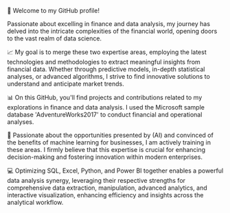 👋 Welcome to my GitHub profile!

Passionate about excelling in finance and data analysis, my journey has delved into the intricate complexities of the financial world, opening doors to the vast realm of data science.

📈 My goal is to merge these two expertise areas, employing the latest technologies and methodologies to extract meaningful insights from financial data.
Whether through predictive models, in-depth statistical analyses, or advanced algorithms, I strive to find innovative solutions to understand and anticipate market trends.

📊 On this GitHub, you'll find projects and contributions related to my explorations in finance and data analysis. I used the Microsoft sample database 'AdventureWorks2017' to conduct financial and operational analyses.

🚀 Passionate about the opportunities presented by (AI) and convinced of the benefits of machine learning for businesses, I am actively training in these areas. I firmly believe that this expertise is crucial for enhancing decision-making and fostering innovation within modern enterprises.

💻 Optimizing SQL, Excel, Python, and Power BI together enables a powerful data analysis synergy, leveraging their respective strengths for comprehensive data extraction, manipulation, advanced analytics, and interactive visualization, enhancing efficiency and insights across the analytical workflow.

